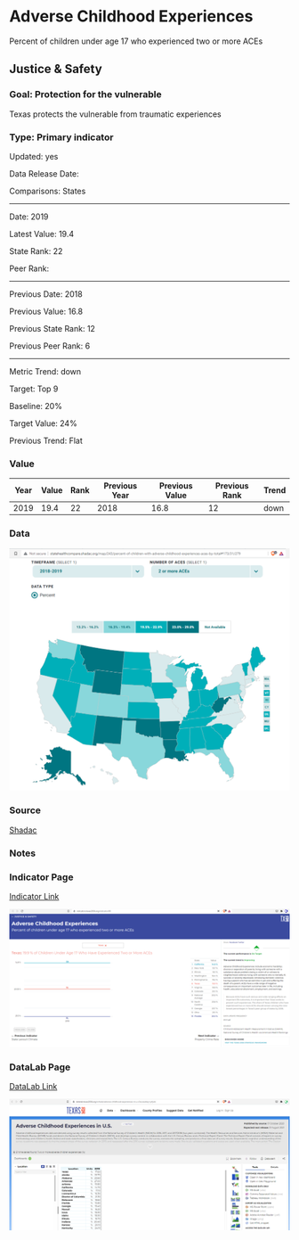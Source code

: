 # Adverse Childhood Experiences


Percent of children under age 17 who experienced two or more ACEs

## Justice & Safety

### Goal: Protection for the vulnerable

Texas protects the vulnerable from traumatic experiences

### Type: Primary indicator

Updated: yes

Data Release Date: 


Comparisons: States


----

Date: 2019

Latest Value: 19.4 

State Rank: 22

Peer Rank: 


----

Previous Date: 2018

Previous Value: 16.8

Previous State Rank: 12

Previous Peer Rank: 6


----
Metric Trend: down

Target: Top 9

Baseline: 20%

Target Value: 24%

Previous Trend: Flat



### Value

| Year |  Value      | Rank     | Previous Year   | Previous Value | Previous Rank | Trend | 
| ----------- | ----------- | ----------- | ----------- | ----------- | ----------- | -----------|
|    2019     |     19.4   | 22         |    2018     |      16.8   |   12      | down      | 

### Data

![aces map](./images/aces_map.PNG)


### Source

[Shadac](http://statehealthcompare.shadac.org/map/243/percent-of-children-with-adverse-childhood-experiences-aces-by-total#173/31/279)

### Notes



### Indicator Page

[Indicator Link](https://indicators.texas2036.org/indicator/88)

![aces indicator](./images/indicator_aces.PNG)


### DataLab Page

[DataLab Link](https://datalab.texas2036.org/ivihssb/adverse-childhood-experiences-in-u-s?accesskey=jxfyob)

![aces](./images/datalab_aces.PNG)

